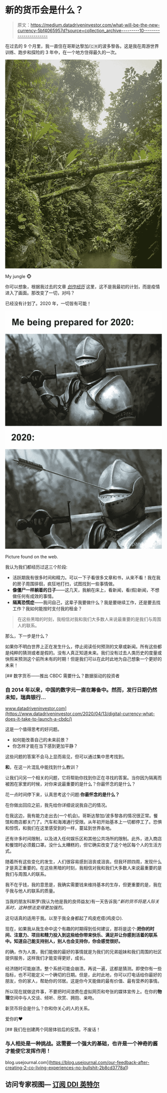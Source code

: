 # 新的货币会是什么？

> 原文：<https://medium.datadriveninvestor.com/what-will-be-the-new-currency-5bf4065957d?source=collection_archive---------10----------------------->

在过去的 9 个月里，我一直住在哥斯达黎加/🇨🇷的波多黎各。这是我在周游世界训练、跑步和探险的 3 年中，在一个地方住得最久的一次。

![](img/4d131f1a28d0a0e84ea86891104065cb.png)

My jungle 🐵

你可以想象，根据我过去的文章 [*创作经历*](https://blog.usejournal.com/our-feedback-after-creating-2-co-living-experiences-no-bullshit-2b8cd3778a1) 这里，这不是我最初的计划，而是疫情进入了画面。那改变了一切，对吗？

已经没有计划了。2020 年，一切皆有可能！

![](img/eaf551f76136c2a0ed090a5888e9a644.png)

Picture found on the web.

我认为我们都经历过这三个阶段:

*   活跃期我有很多时间和精力。可以一下子看很多文章和书，从来不看！我在我的房子周围徘徊，疯狂地打扫，试图找到一些事情做。
*   **像僵尸一样躺着的日子**——这几天，我躺在床上，看新闻，看(假)新闻，不想做任何有成效的事情。
*   **隔离恐慌症**——我问自己，这辈子我要做什么？我是要继续工作，还是要去找工作？我如何能按时支付我的租金？

> 在这些黑暗的时刻，我相信对我和我们大多数人来说最重要的是我们与周围人的联系。

那么，下一步是什么？

如果你不明白世界上正在发生什么，停止阅读任何预测的文章或新闻。所有这些都是纯粹的猜测或者是假的。没有人真正知道未来。我们没有过去人类历史的度量或快照来预测这个前所未有的时期！但是我们可以在此时此地为自己想象一个更好的未来！

[](https://www.datadriveninvestor.com/2020/04/13/digital-currency-what-does-it-take-to-launch-a-cbdc/) [## 数字货币——推出 CBDC 需要什么？数据驱动的投资者

### 自 2014 年以来，中国的数字元一直在筹备中。然而，发行日期仍然未知，瑞典银行…

www.datadriveninvestor.com](https://www.datadriveninvestor.com/2020/04/13/digital-currency-what-does-it-take-to-launch-a-cbdc/) 

这是一个值得思考的好问题。

*   如何能改善自己的未来前景？
*   你怎样才能在当下感到更加平静？

这些问题的答案不会马上显而易见，但可以通过集中思考找到。

**和**，在这一片混乱中能找到什么教训？

让我们问另一个相关的问题，它将帮助你找到你正在寻找的答案。当你因为隔离而被困在家里的时候，对你来说最重要的是什么？你最怀念的是什么？

花一点时间停下来，认真思考这个问题:**你最怀念的是什么？**

在你做出回应之前，我先给你详细说说我自己的情况。

在我这边，我有能力走出去(一个机会)。哥斯达黎加/波多黎各的情况很正常。餐馆和商店都关门了。汽车和海滩通行受限。从年初开始基本上一切都停工了。恐惧和惊慌，和我们在这里感受到的一样，蔓延到世界各地。

还有许多时间限制，以及进入任何娱乐区和其他公共场所的限制。此外，进入商店和餐馆时必须戴口罩。没什么太糟糕的，但它确实改变了这个地区每个人的生活方式。

随着所有这些变化的发生，人们很容易感到沮丧或沮丧。但我环顾四周，发现什么才是真正重要的。在这些黑暗的时刻，我相信对我和我们大多数人来说最重要的是我们与周围人的联系。

我不在乎钱，我的意思是，我确实需要钱来维持基本的生存，但更重要的是，我在乎我与他人的联系的质量。

当我的朋友科斯罗(我认为他是我的良师益友)有一天告诉我:“*新的货币将是人际关系时，这种想法变得更加强烈。*

这句话真的适用于我。以至于我全身都起了鸡皮疙瘩(鸡皮😉).

现在，如果我从我生命中这个有趣的时期得到任何建议，那将是这个:**把你的时间、注意力、项目和精力投入到这些给你带来快乐、满足并让你感到活着的联系中。知道自己能支持别人，别人也会支持你，你会感觉很好。**

的确，作为人类，我们能做的最好的事情就是为我们的兄弟姐妹和我们周围的社区提供服务，这样我们才能变得更好，成长。

经济随时可能崩溃。整个系统可能会崩溃。再说一遍，这都是猜测。即使你有一些指标，也不可能定义一个确切的日期。但是，此时此地，你可以打电话给你最好的朋友，你的家人，帮助你的邻居。这是你今天能做的最有价值、最有营养的事情。

所以现在就做这件事，不要把时间浪费在虚拟网页和夸张的媒体宣传上。在你的**物理**空间中与人交谈、倾听、欣赏、拥抱、亲吻。

新货币将会是什么？你和你关心的人的关系。

爱你的❤️

[](https://blog.usejournal.com/our-feedback-after-creating-2-co-living-experiences-no-bullshit-2b8cd3778a1) [## 我们在创建两个同居体验后的反馈。不废话！

### 与人相处是一种挑战。这需要一个强大的基础，也许是一个神奇的酱才能使它发挥作用！

blog.usejournal.com](https://blog.usejournal.com/our-feedback-after-creating-2-co-living-experiences-no-bullshit-2b8cd3778a1) 

## 访问专家视图— [订阅 DDI 英特尔](https://datadriveninvestor.com/ddi-intel)